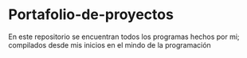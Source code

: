 # Portafolio-de-proyectos
En este repositorio se encuentran todos los programas hechos por mi; compilados desde mis inicios en el mindo de la programación
